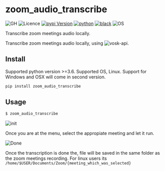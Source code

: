 # zoom_audio_transcribe
![GH](https://github.com/jdvala/zoom-audio-transcribe/workflows/GH/badge.svg)
![Licence](https://img.shields.io/github/license/jdvala/zoom_audio_transcribe)
[![pypi Version](https://img.shields.io/pypi/v/zoom-audio-transcribe.svg?logo=pypi&logoColor=white)](https://pypi.org/project/zoom-audio-transcribe/  )
[![python](https://img.shields.io/pypi/pyversions/zoom-audio-transcribe)](https://pypi.org/project/zoom-audio-transcribe/)
[![black](https://img.shields.io/badge/code%20style-black-000000.svg)](https://github.com/python/black)
![OS](https://img.shields.io/badge/OS-Linux-organe)


Transcribe zoom meetings audio locally.

Transcribe zoom meetings audio locally, using ![vosk-api](https://github.com/alphacep/vosk-api).


## Install

Supported python version >=3.6. Supported OS, Linux. Support for Windows and OSX will come in second version.

```bash
pip install zoom_audio_transcribe
```


## Usage

```bash
$ zoom_audio_transcribe
```

![init](https://github.com/jdvala/zoom-audio-transcribe/blob/master/screenshots/init.png)

Once you are at the menu, select the appropiate meeting and let it run.

![Done](https://github.com/jdvala/zoom-audio-transcribe/blob/master/screenshots/done.png)



Once the transcription is done the, file will be saved in the same folder as the zoom meetings recording. For linux users its `/home/$USER/Documents/Zoom/{meeting_which_was_selected}`
